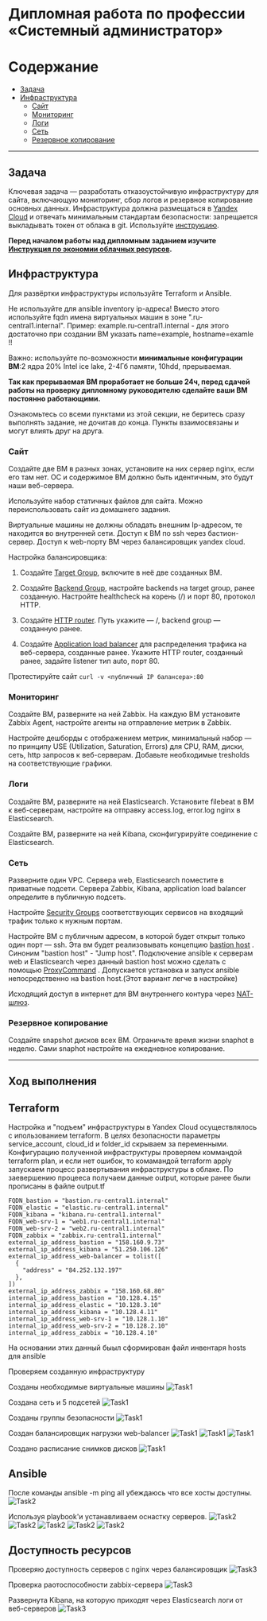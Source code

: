 #  Дипломная работа по профессии «Системный администратор»

Содержание
==========
* [Задача](#Задача)
* [Инфраструктура](#Инфраструктура)
    * [Сайт](#Сайт)
    * [Мониторинг](#Мониторинг)
    * [Логи](#Логи)
    * [Сеть](#Сеть)
    * [Резервное копирование](#Резервное-копирование)
 
---------

## Задача
Ключевая задача — разработать отказоустойчивую инфраструктуру для сайта, включающую мониторинг, сбор логов и резервное копирование основных данных. Инфраструктура должна размещаться в [Yandex Cloud](https://cloud.yandex.com/) и отвечать минимальным стандартам безопасности: запрещается выкладывать токен от облака в git. Используйте [инструкцию](https://cloud.yandex.ru/docs/tutorials/infrastructure-management/terraform-quickstart#get-credentials).

**Перед началом работы над дипломным заданием изучите [Инструкция по экономии облачных ресурсов](https://github.com/netology-code/devops-materials/blob/master/cloudwork.MD).**

## Инфраструктура
Для развёртки инфраструктуры используйте Terraform и Ansible.  

Не используйте для ansible inventory ip-адреса! Вместо этого используйте fqdn имена виртуальных машин в зоне ".ru-central1.internal". Пример: example.ru-central1.internal  - для этого достаточно при создании ВМ указать name=example, hostname=examle !! 

Важно: используйте по-возможности **минимальные конфигурации ВМ**:2 ядра 20% Intel ice lake, 2-4Гб памяти, 10hdd, прерываемая. 

**Так как прерываемая ВМ проработает не больше 24ч, перед сдачей работы на проверку дипломному руководителю сделайте ваши ВМ постоянно работающими.**

Ознакомьтесь со всеми пунктами из этой секции, не беритесь сразу выполнять задание, не дочитав до конца. Пункты взаимосвязаны и могут влиять друг на друга.

### Сайт
Создайте две ВМ в разных зонах, установите на них сервер nginx, если его там нет. ОС и содержимое ВМ должно быть идентичным, это будут наши веб-сервера.

Используйте набор статичных файлов для сайта. Можно переиспользовать сайт из домашнего задания.

Виртуальные машины не должны обладать внешним Ip-адресом, те находится во внутренней сети. Доступ к ВМ по ssh через бастион-сервер. Доступ к web-порту ВМ через балансировщик yandex cloud.

Настройка балансировщика:

1. Создайте [Target Group](https://cloud.yandex.com/docs/application-load-balancer/concepts/target-group), включите в неё две созданных ВМ.

2. Создайте [Backend Group](https://cloud.yandex.com/docs/application-load-balancer/concepts/backend-group), настройте backends на target group, ранее созданную. Настройте healthcheck на корень (/) и порт 80, протокол HTTP.

3. Создайте [HTTP router](https://cloud.yandex.com/docs/application-load-balancer/concepts/http-router). Путь укажите — /, backend group — созданную ранее.

4. Создайте [Application load balancer](https://cloud.yandex.com/en/docs/application-load-balancer/) для распределения трафика на веб-сервера, созданные ранее. Укажите HTTP router, созданный ранее, задайте listener тип auto, порт 80.

Протестируйте сайт
`curl -v <публичный IP балансера>:80` 

### Мониторинг
Создайте ВМ, разверните на ней Zabbix. На каждую ВМ установите Zabbix Agent, настройте агенты на отправление метрик в Zabbix. 

Настройте дешборды с отображением метрик, минимальный набор — по принципу USE (Utilization, Saturation, Errors) для CPU, RAM, диски, сеть, http запросов к веб-серверам. Добавьте необходимые tresholds на соответствующие графики.

### Логи
Cоздайте ВМ, разверните на ней Elasticsearch. Установите filebeat в ВМ к веб-серверам, настройте на отправку access.log, error.log nginx в Elasticsearch.

Создайте ВМ, разверните на ней Kibana, сконфигурируйте соединение с Elasticsearch.

### Сеть
Разверните один VPC. Сервера web, Elasticsearch поместите в приватные подсети. Сервера Zabbix, Kibana, application load balancer определите в публичную подсеть.

Настройте [Security Groups](https://cloud.yandex.com/docs/vpc/concepts/security-groups) соответствующих сервисов на входящий трафик только к нужным портам.

Настройте ВМ с публичным адресом, в которой будет открыт только один порт — ssh.  Эта вм будет реализовывать концепцию  [bastion host]( https://cloud.yandex.ru/docs/tutorials/routing/bastion) . Синоним "bastion host" - "Jump host". Подключение  ansible к серверам web и Elasticsearch через данный bastion host можно сделать с помощью  [ProxyCommand](https://docs.ansible.com/ansible/latest/network/user_guide/network_debug_troubleshooting.html#network-delegate-to-vs-proxycommand) . Допускается установка и запуск ansible непосредственно на bastion host.(Этот вариант легче в настройке)

Исходящий доступ в интернет для ВМ внутреннего контура через [NAT-шлюз](https://yandex.cloud/ru/docs/vpc/operations/create-nat-gateway).

### Резервное копирование
Создайте snapshot дисков всех ВМ. Ограничьте время жизни snaphot в неделю. Сами snaphot настройте на ежедневное копирование.

---

## Ход выполнения

## Terraform

Настройка и "подъем" инфраструктуры в Yandex Cloud осуществлялось с ипользованием terraform.
В целях безопасности параметры service_account, cloud_id и folder_id скрываем за переменными.
Конфигурацию полученной инфраструктуры проверяем коммандой terraform plan, и если нет ошибок, то комамандой terraform apply запускаем процесс развертывания инфраструктуры в облаке.
По заевершению процееса получаем данные output, которые ранее были прописаны в файле output.tf
```
FQDN_bastion = "bastion.ru-central1.internal"
FQDN_elastic = "elastic.ru-central1.internal"
FQDN_kibana = "kibana.ru-central1.internal"
FQDN_web-srv-1 = "web1.ru-central1.internal"
FQDN_web-srv-2 = "web2.ru-central1.internal"
FQDN_zabbix = "zabbix.ru-central1.internal"
external_ip_address_bastion = "158.160.9.73"
external_ip_address_kibana = "51.250.106.126"
external_ip_address_web-balancer = tolist([
  {
    "address" = "84.252.132.197"
  },
])
external_ip_address_zabbix = "158.160.68.80"
internal_ip_address_bastion = "10.128.4.15"
internal_ip_address_elastic = "10.128.3.10"
internal_ip_address_kibana = "10.128.4.11"
internal_ip_address_web-srv-1 = "10.128.1.10"
internal_ip_address_web-srv-2 = "10.128.2.10"
internal_ip_address_zabbix = "10.128.4.10"
```
На основании этих данный быыл сформирован файл инвентаря hosts для ansible

Проверяем созданную инфраструктуру

Созданы необходимые виртуальные машины
![Task1](img/ter1.jpg)

Создана сеть и 5 подсетей
![Task1](img/ter2.jpg)

Созданы группы безопасности
![Task1](img/ter3.jpg)

Создан балансировщик нагрузки web-balancer
![Task1](img/ter4.jpg)
![Task1](img/ter5.jpg)
![Task1](img/ter6.jpg)

Создано расписание снимков дисков
![Task1](img/ter7.jpg)

## Ansible
После команды ansible -m ping all убеждаюсь что все хосты доступны.
![Task2](img/dip1.jpg)

Используя playbook'и устанавливаем оснастку серверов.
![Task2](img/dip2.jpg)
![Task2](img/dip3.jpg)
![Task2](img/dip4.jpg)
![Task2](img/dip5.jpg)
![Task2](img/dip6.jpg)

## Доступность ресурсов

Проверяю доступность серверов с nginx через балансировщик
![Task3](img/ext1.jpg)

Проверка раотоспособности zabbix-сервера
![Task3](img/ext2.jpg)

Развернута Kibana, на которую приходят через Elasticsearch логи от веб-серверов
![Task3](img/ext3.jpg)
